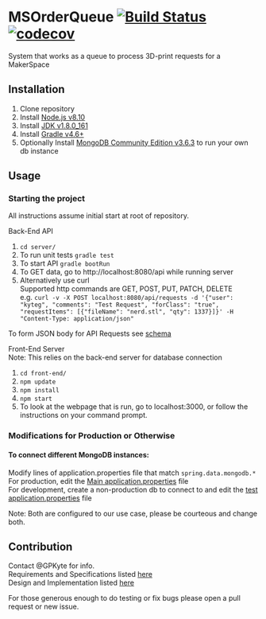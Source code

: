 # MSOrderQueue  [![Build Status](https://travis-ci.org/GPKyte/MSOrderQueue.svg?branch=master)](https://travis-ci.org/GPKyte/MSOrderQueue) [![codecov](https://codecov.io/gh/GPKyte/MSOrderQueue/branch/master/graph/badge.svg)](https://codecov.io/gh/GPKyte/MSOrderQueue)
System that works as a queue to process 3D-print requests for a MakerSpace  

## Installation  
1. Clone repository  
2. Install [Node.js v8.10](https://nodejs.org/en/)  
3. Install [JDK v1.8.0_161](http://www.oracle.com/technetwork/java/javase/downloads/jdk8-downloads-2133151.html)  
4. Install [Gradle v4.6+](https://gradle.org/install/)  
5. Optionally Install [MongoDB Community Edition v3.6.3](https://docs.mongodb.com/manual/installation/#mongodb-community-edition) to run your own db instance

## Usage  
### Starting the project
All instructions assume initial start at root of repository.  

Back-End API  
1. `cd server/`  
2. To run unit tests `gradle test`  
3. To start API `gradle bootRun`  
4. To GET data, go to http://localhost:8080/api while running server  
5. Alternatively use curl  
  Supported http commands are GET, POST, PUT, PATCH, DELETE  
  e.g. `curl -v -X POST localhost:8080/api/requests -d '{"user": "kyteg", "comments": "Test Request", "forClass": "true", "requestItems": [{"fileName": "nerd.stl", "qty": 1337}]}' -H "Content-Type: application/json"`  

To form JSON body for API Requests see [schema](schema.md)

Front-End Server  
Note: This relies on the back-end server for database connection  
1. `cd front-end/`  
2. `npm update`  
3. `npm install`
4. `npm start`  
5. To look at the webpage that is run, go to localhost:3000, or follow the instructions on your command prompt.  

### Modifications for Production or Otherwise
#### To connect different MongoDB instances:  
Modify lines of application.properties file that match `spring.data.mongodb.*`  
For production, edit the [Main application.properties](server/src/main/resources/application.properties) file  
For development, create a non-production db to connect to and edit the [test application.properties](server/src/test/resources/application.properties) file  

Note: Both are configured to our use case, please be courteous and change both.  

## Contribution  
Contact @GPKyte for info.  
Requirements and Specifications listed [here](https://docs.google.com/document/d/1fb7CLjBCswqYBPAZyXDil4iPDmx3oRyt0yeMMOYkGgE/edit?usp=sharing)  
Design and Implementation listed [here](https://docs.google.com/document/d/15hHME8CRUwTjUELbfcHTXjU25vftQ_49fHTaqbWTC3s/edit?usp=sharing)  

For those generous enough to do testing or fix bugs please open a pull request or new issue.  
